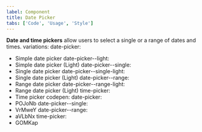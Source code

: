 ```yaml
---
label: Component
title: Date Picker
tabs: ['Code', 'Usage', 'Style']
---
```


<page-intro>**Date and time pickers** allow users to select a single or a range of dates and times.</page-intro>
variations:
  date-picker:
  - Simple date picker
  date-picker--light:
  - Simple date picker (Light)
  date-picker--single:
  - Single date picker
  date-picker--single-light:
  - Single date picker (Light)
  date-picker--range:
  - Range date picker
  date-picker--range-light:
  - Range date picker (Light)
  time-picker:
  - Time picker
codepen:
  date-picker:
  - POJoNb
  date-picker--single:
  - VrMweY
  date-picker--range:
  - aVLbNx
  time-picker:
  - GOMKap

